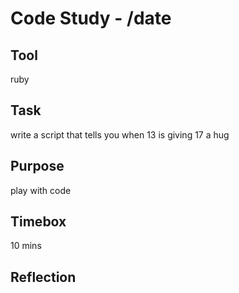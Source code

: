 # Code Study - /date

## Tool
ruby

## Task
write a script that tells you when 13 is giving 17 a hug

## Purpose
play with code

## Timebox
10 mins

## Reflection
